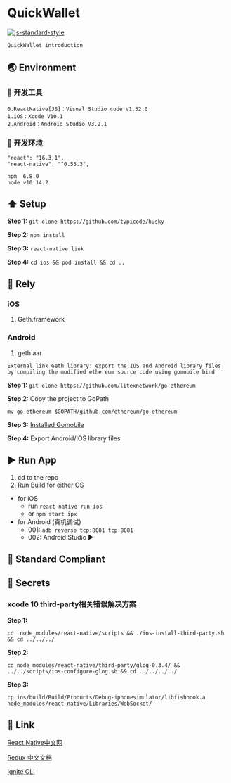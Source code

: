 #  QuickWallet
[![js-standard-style](https://img.shields.io/badge/code%20style-standard-brightgreen.svg?style=flat)](https://github.com/)
```
QuickWallet introduction
```
## :earth_asia: Environment
### :wrench: 开发工具
```
0.ReactNative[JS]：Visual Studio code V1.32.0
1.iOS：Xcode V10.1
2.Android：Android Studio V3.2.1
```
### :blue_book: 开发环境
```
"react": "16.3.1",
"react-native": "^0.55.3",

npm  6.8.0
node v10.14.2
```

## :arrow_up: Setup

**Step 1:** `git clone https://github.com/typicode/husky`

**Step 2:** `npm install`

**Step 3:** `react-native link`

**Step 4:** `cd ios && pod install && cd ..`

## :school_satchel: Rely

###  iOS
1. Geth.framework

###  Android
1. geth.aar

```
External link Geth library: export the IOS and Android library files by compiling the modified ethereum source code using gomobile bind
```
**Step 1:** `git clone https://github.com/litexnetwork/go-ethereum`

**Step 2:** Copy the project to GoPath

`mv go-ethereum $GOPATH/github.com/ethereum/go-ethereum`

**Step 3:** [Installed Gomobile](https://github.com/golang/go/wiki/Mobile#sdk-applications-and-generating-bindings)

**Step 4:** Export Android/IOS library files

## :arrow_forward: Run App

1. cd to the repo
2. Run Build for either OS
  * for iOS
    * run `react-native run-ios`
    * or  `npm start ipx`
  * for Android (真机调试)
    * 001: `adb reverse tcp:8081 tcp:8081`
    * 002: Android Studio :arrow_forward:

## :no_entry_sign: Standard Compliant

## :closed_lock_with_key: Secrets
### xcode 10 third-party相关错误解决方案
**Step 1:**
```
cd  node_modules/react-native/scripts && ./ios-install-third-party.sh && cd ../../../
```
**Step 2:**
```
cd node_modules/react-native/third-party/glog-0.3.4/ && ../../scripts/ios-configure-glog.sh && cd ../../../../
```
**Step 3:**
```
cp ios/build/Build/Products/Debug-iphonesimulator/libfishhook.a  node_modules/react-native/Libraries/WebSocket/
```
## :satellite: Link
[React Native中文网](https://reactnative.cn/)

[Redux 中文文档](https://www.redux.org.cn/s)

[Ignite CLI](https://vuex.vuejs.org/zh/)
